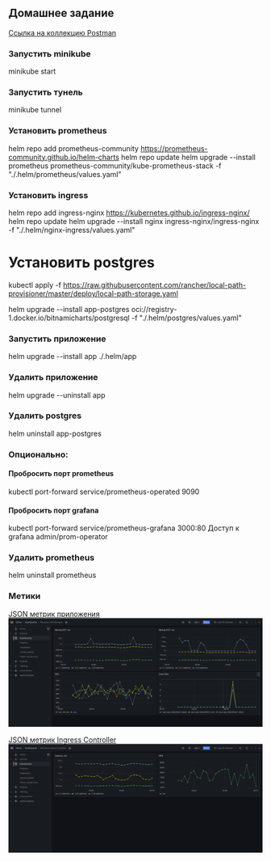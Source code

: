 ## Домашнее задание

[Ссылка на коллекцию Postman](https://api.postman.com/collections/25030056-95baae54-f656-4982-9b04-74b4f8ebb3f6?access_key=PMAT-01HR7T1X626SYX2ED4BTFV4E4F)

### Запустить minikube
minikube start

### Запустить тунель
minikube tunnel

### Установить prometheus
helm repo add prometheus-community https://prometheus-community.github.io/helm-charts
helm repo update
helm upgrade --install prometheus prometheus-community/kube-prometheus-stack -f "./.helm/prometheus/values.yaml"

### Установить ingress
helm repo add ingress-nginx https://kubernetes.github.io/ingress-nginx/
helm repo update
helm upgrade --install nginx ingress-nginx/ingress-nginx -f "./.helm/nginx-ingress/values.yaml"

# Установить postgres
kubectl apply -f https://raw.githubusercontent.com/rancher/local-path-provisioner/master/deploy/local-path-storage.yaml

helm upgrade --install app-postgres oci://registry-1.docker.io/bitnamicharts/postgresql -f  "./.helm/postgres/values.yaml"

### Запустить приложение
helm upgrade --install app ./.helm/app

### Удалить приложение
helm upgrade --uninstall app

### Удалить postgres
helm uninstall app-postgres

### Опционально:
#### Пробросить порт prometheus
kubectl port-forward service/prometheus-operated 9090
#### Пробросить порт grafana
kubectl port-forward service/prometheus-grafana 3000:80
Доступ к grafana admin/prom-operator

### Удалить prometheus
helm uninstall prometheus

### Метики
[JSON метрик приложения](grafana/app-dashboard.json)
![screen](screenshot/grafana-dashboard-app.png)

[JSON метрик Ingress Controller](grafana/ingress-dashboard.json)
![screen](screenshot/grafana-dashboard-ingress.png)